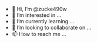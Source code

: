 - 👋 Hi, I’m @zucke490w
- 👀 I’m interested in ...
- 🌱 I’m currently learning ...
- 💞️ I’m looking to collaborate on ...
- 📫 How to reach me ...

<!---
zucke490w/zucke490w is a ✨ special ✨ repository because its `README.md` (this file) appears on your GitHub profile.
You can click the Preview link to take a look at your changes.
--->
